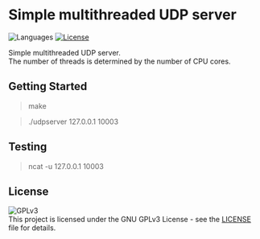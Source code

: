 # Simple multithreaded UDP server

![Languages](https://img.shields.io/github/languages/top/tulir/gomuks.svg)
[![License](https://img.shields.io/github/license/tulir/gomuks.svg)](LICENSE)  

Simple multithreaded UDP server.  
The number of threads is determined by the number of CPU cores.

## Getting Started

>make

>./udpserver 127.0.0.1 10003

## Testing

>ncat -u 127.0.0.1 10003

## License

![GPLv3](https://www.gnu.org/graphics/gplv3-127x51.png)  
This project is licensed under the GNU GPLv3 License - see the [LICENSE](LICENSE) file for details.
